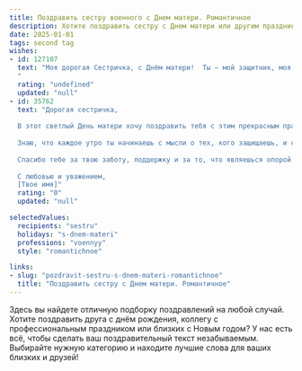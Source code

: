 ```yaml
---
title: Поздравить сестру военного с Днем матери. Романтичное
description: Хотите поздравить сестру с Днем матери или другим праздником? Наш ИИ создаст незабываемое поздравление, а вы обязательно выделитесь среди других.  
date: 2025-01-01
tags: second tag
wishes:
- id: 127107
  text: "Моя дорогая Сестричка, с Днём матери!  Ты – мой защитник, моя гордость, моя невероятная сестра, которая, несмотря на суровую военную службу, хранит в сердце такую безграничную нежность и любовь.  Пусть этот день будет полон света, радости и самых тёплых объятий. Твоя сила и мужество вдохновляют меня, а твоя любовь – согревает.  Счастья тебе, моя любимая!
  "
  rating: "undefined"
  updated: "null"
- id: 35762
  text: "Дорогая сестричка,
  
  В этот светлый День матери хочу поздравить тебя с этим прекрасным праздником! Ты — не только замечательная сестра, но и исключительная женщина, берущая на себя тяжёлые испытания военной службы. Твоя сила, отвага и стойкость вдохновляют не только близких, но и всех, кто тебя знает.
  
  Знаю, что каждое утро ты начинаешь с мысли о тех, кого защищаешь, и с любовью к своей семье. Пусть твое сердце всегда будет наполнено теплом, а каждый миг, проведённый с близкими, будет источником счастья. Ты достойна настоящего счастья, любви и гармонии в жизни.
  
  Спасибо тебе за твою заботу, поддержку и за то, что являешься опорой для всей нашей семьи. Желаю тебе не только профессиональных успехов, но и удачи в личной жизни. Пусть рядом будет лишь любовь, понимание и счастье.
  
  С любовью и уважением,
  [Твое имя]"
  rating: "0"
  updated: "null"

selectedValues:
  recipients: "sestru"
  holidays: "s-dnem-materi"
  professions: "voennyy"
  style: "romantichnoe"

links:
- slug: "pozdravit-sestru-s-dnem-materi-romantichnoe"
  title: "Поздравить сестру с Днем матери. Романтичное"
---
```


Здесь вы найдете отличную подборку поздравлений на любой случай. 
Хотите поздравить друга с днём рождения, коллегу с профессиональным праздником или близких с Новым годом? У нас есть всё, чтобы сделать ваш поздравительный текст незабываемым. Выбирайте нужную категорию и находите лучшие слова для ваших близких и друзей!
